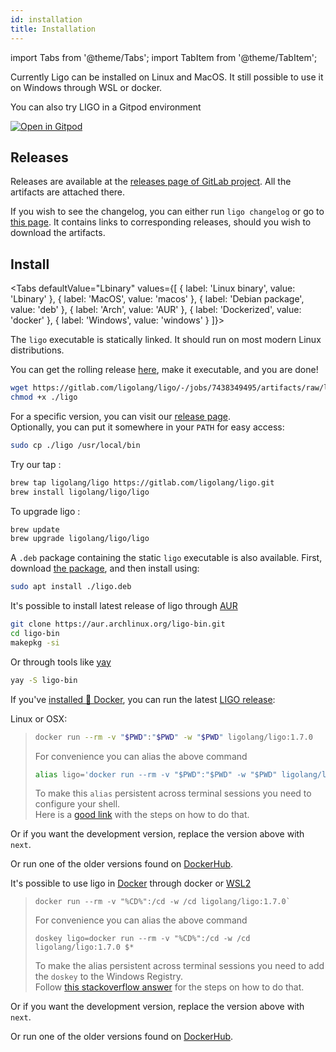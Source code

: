 ```yaml
---
id: installation
title: Installation
---
```


import Tabs from '@theme/Tabs';
import TabItem from '@theme/TabItem';

Currently Ligo can be installed on Linux and MacOS. It still possible to use it on Windows through WSL or docker.

You can also try LIGO in a Gitpod environment

[![Open in Gitpod](https://gitpod.io/button/open-in-gitpod.svg)](https://gitpod.io/#https://gitlab.com/ligolang/template-ligo)

## Releases

Releases are available at the [releases page of GitLab project](https://gitlab.com/ligolang/ligo/-/releases). All the artifacts are attached there.

If you wish to see the changelog, you can either run `ligo changelog` or go to [this page](https://ligolang.org/docs/next/intro/changelog). It contains links to corresponding releases, should you wish to download the artifacts.

## Install
<Tabs
  defaultValue="Lbinary"
  values={[
    { label: 'Linux binary', value: 'Lbinary' },
    { label: 'MacOS', value: 'macos' },
    { label: 'Debian package', value: 'deb' },
    { label: 'Arch', value: 'AUR' },
    { label: 'Dockerized', value: 'docker' },
    { label: 'Windows', value: 'windows' }
  ]}>
<TabItem value="Lbinary">

The `ligo` executable is statically linked. It should run on most modern Linux distributions.

You can get the rolling release [here](https://gitlab.com/ligolang/ligo/-/jobs/7438349495/artifacts/raw/ligo), make it executable, and you are done!

```zsh
wget https://gitlab.com/ligolang/ligo/-/jobs/7438349495/artifacts/raw/ligo
chmod +x ./ligo
```

For a specific version, you can visit our [release page](https://gitlab.com/ligolang/ligo/-/releases/).  
Optionally, you can put it somewhere in your `PATH` for easy access:

```zsh
sudo cp ./ligo /usr/local/bin
```
</TabItem>
<TabItem value="macos">

Try our tap :

```bash
brew tap ligolang/ligo https://gitlab.com/ligolang/ligo.git
brew install ligolang/ligo/ligo
```

To upgrade ligo :

```bash
brew update
brew upgrade ligolang/ligo/ligo
```

</TabItem>
<TabItem value="deb">

A `.deb` package containing the static `ligo` executable is also available.
First, download [the package](https://gitlab.com/ligolang/ligo/-/jobs/7438349495/artifacts/raw/ligo.deb), and then install using: 

```zsh
sudo apt install ./ligo.deb
```
</TabItem>
<TabItem value="AUR">

It's possible to install latest release of ligo through [AUR](https://aur.archlinux.org/packages/ligo-bin)

```zsh
git clone https://aur.archlinux.org/ligo-bin.git
cd ligo-bin
makepkg -si
```

Or through tools like [yay](https://github.com/Jguer/yay)

```zsh
yay -S ligo-bin
```

</TabItem>
<TabItem value="docker">

If you've [installed 🐳 Docker](https://docs.docker.com/install/), you can run the latest [LIGO release](./changelog.md):

Linux or OSX:
> ```sh
> docker run --rm -v "$PWD":"$PWD" -w "$PWD" ligolang/ligo:1.7.0
> ```
> For convenience you can alias the above command
> ```sh
> alias ligo='docker run --rm -v "$PWD":"$PWD" -w "$PWD" ligolang/ligo:1.7.0'
> ```
> To make this `alias` persistent across terminal sessions you need to configure your shell.     
> Here is a [good link](https://www.tecmint.com/create-alias-in-linux/) with the steps on how to do that.

Or if you want the development version, replace the version above with `next`.

Or run one of the older versions found on [DockerHub](https://hub.docker.com/r/ligolang/ligo/tags).

</TabItem>
<TabItem value="windows">

It's possible to use ligo in [Docker](https://docs.docker.com/install/) through docker or [WSL2](https://learn.microsoft.com/en-us/windows/wsl/install)

> ```dos
> docker run --rm -v "%CD%":/cd -w /cd ligolang/ligo:1.7.0`
> ```
> For convenience you can alias the above command
> ```dos
> doskey ligo=docker run --rm -v "%CD%":/cd -w /cd ligolang/ligo:1.7.0 $*
> ```
> To make the alias persistent across terminal sessions you need to add the `doskey` to the Windows Registry.  
> Follow [this stackoverflow answer](https://stackoverflow.com/a/21040825) for the steps on how to do that.

Or if you want the development version, replace the version above with `next`.

Or run one of the older versions found on [DockerHub](https://hub.docker.com/r/ligolang/ligo/tags).

</TabItem>
</Tabs>

<!-- updated use of entry -->
